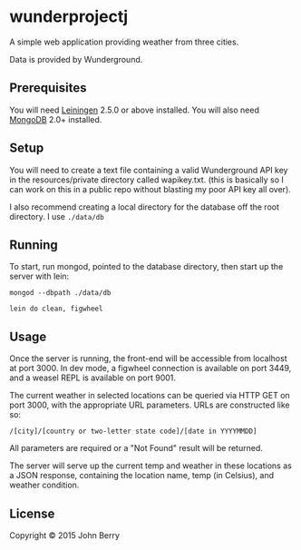 # wunderprojectj

A simple web application providing weather from three cities.

Data is provided by Wunderground.

## Prerequisites

You will need [Leiningen][] 2.5.0 or above installed. You will also need [MongoDB][] 2.0+ installed.

[leiningen]: https://github.com/technomancy/leiningen
[mongodb]: https://www.mongodb.org/

## Setup

You will need to create a text file containing a valid Wunderground API key in the resources/private directory called wapikey.txt. (this is basically so I can work on this in a public repo without blasting my poor API key all over). 

I also recommend creating a local directory for the database off the root directory. I use `./data/db`

## Running

To start, run mongod, pointed to the database directory, then start up the server with lein:

	mongod --dbpath ./data/db

	lein do clean, figwheel

## Usage

Once the server is running, the front-end will be accessible from localhost at port 3000. In dev mode, a figwheel connection is available on port 3449, and a weasel REPL is available on port 9001.

The current weather in selected locations can be queried via HTTP GET on port 3000, with the appropriate URL parameters. URLs are constructed like so:

	/[city]/[country or two-letter state code]/[date in YYYYMMDD]

All parameters are required or a "Not Found" result will be returned.

The server will serve up the current temp and weather in these locations as a JSON response, containing the location name, temp (in Celsius), and weather condition. 

## License

Copyright © 2015 John Berry
